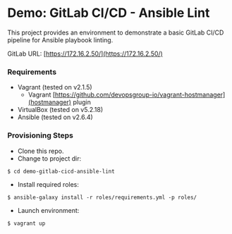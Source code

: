 # Demo: GitLab CI/CD - Ansible Lint
This project provides an environment to demonstrate a basic GitLab CI/CD pipeline for Ansible playbook linting.

GitLab URL: [https://172.16.2.50/](https://172.16.2.50/)

### Requirements
* Vagrant (tested on v2.1.5)
  * Vagrant [https://github.com/devopsgroup-io/vagrant-hostmanager](hostmanager) plugin
* VirtualBox (tested on v5.2.18)
* Ansible (tested on v2.6.4)

### Provisioning Steps
* Clone this repo.
* Change to project dir:

```
$ cd demo-gitlab-cicd-ansible-lint
```

* Install required roles:

```
$ ansible-galaxy install -r roles/requirements.yml -p roles/
```

* Launch environment:

```
$ vagrant up
```
